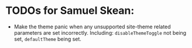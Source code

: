# TODOs for Samuel Skean:
- Make the theme panic when any unsupported site-theme related parameters are set incorrectly. Including: `disableThemeToggle` not being set, `defaultTheme` being set.
